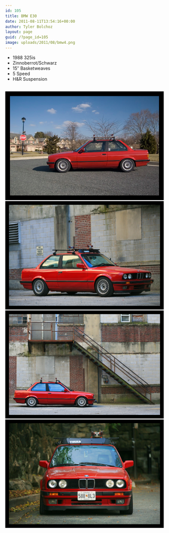 ```yaml
---
id: 105
title: BMW E30
date: 2011-08-11T13:54:16+00:00
author: Tyler Bolchoz
layout: page
guid: /?page_id=105
image: uploads/2011/08/bmw4.png
---
```

<ul>
    <li>1988 325is</li>
    <li>Zinnoberrot/Schwarz</li>
    <li>15&#8243; Basketweaves</li>
    <li>5 Speed</li>
    <li>H&R Suspension</li>
</ul>
<br>
<img src="uploads/2011/08/bmw1.png" alt="1988 bmw 325is"/>
<img src="uploads/2011/08/bmw2.png" alt="1988 bmw 325is"/>
<img src="uploads/2011/08/bmw4.png" alt="1988 bmw 325is"/>
<img src="uploads/2011/08/bmw3.png" alt="1988 bmw 325is"/>

